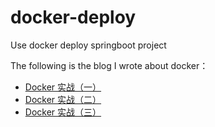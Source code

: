 # docker-deploy
Use docker deploy springboot project

The following is the blog I wrote about docker：

- [Docker 实战（一）](http://objcoding.com/2017/12/01/Docker(1)/)
- [Docker 实战（二）](http://objcoding.com/2017/12/07/Docker(2)/)
- [Docker 实战（三）](http://objcoding.com/2018/02/06/Docker(3)/)